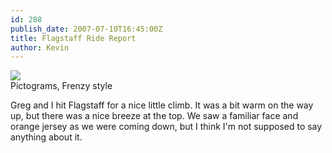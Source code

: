 ```yaml
---
id: 288
publish_date: 2007-07-10T16:45:00Z
title: Flagstaff Ride Report
author: Kevin
---
```

![](http://bp1.blogger.com/_29q9cpLwOjY/RpO3_MQ0WpI/AAAAAAAAAAU/B7HrqPUMo4Q/s2400/flagstaff.jpg)  
Pictograms, Frenzy style

Greg and I hit Flagstaff for a nice little climb. It was a bit warm on the way up, but there was a nice breeze at the top. We saw a familiar face and orange jersey as we were coming down, but I think I'm not supposed to say anything about it.